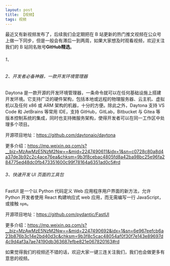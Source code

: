 ```yaml
---
layout: post
title: 【视频】
tags: 视频
---
```


最近又有新视频发布了，后续我们会定期把在 B 站更新的热门推文视频在公众号上做一下同步，但是一般会有滞后一到两周，如果大家想及时观看视频，欢迎关注我们的 B 站同名账号**GitHub精选**。

######  1、

###### 2、开发者必备神器，一款开发环境管理器

Daytona 是一款开源的开发环境管理器，一条命令就可以在任何基础设施上搭建开发环境。它支持广泛的硬件架构，包括本地或远程的物理服务器、云主机、虚拟机以及任何 x86 或 ARM 架构的机器，十分的方便。除此之外，Daytona 支持 VS Code 和 JetBrains 等常用 IDE，支持 GitHub，GitLab，Bitbucket 与 Gitea 等版本控制系统的集成，同时也支持微服务架构，使得开发者可以在同一工作区中处理多个项目。

开源项目地址：https://github.com/daytonaio/daytona

更多介绍：https://mp.weixin.qq.com/s?__biz=MzAwMzE5NzM2Nw==&mid=2247490611&idx=1&sn=c0728c80a8d4a37de3b92c2c4ace76ea&chksm=9b3f8cebac4805fd8a42ba98bc25e96fa284775ed48dc0fb473351600c99f78164a6351ad0c5#rd

###### 3、快速开发 UI 页面的工具包

FastUI 是一个以 Python 代码定义 Web 应用程序用户界面的新方法，允许 Python 开发者使用 React 构建响应式 web 应用，而无需编写一行 JavaScript，或接触 `npm`。

开源项目地址：https://github.com/pydantic/FastUI

更多介绍：https://mp.weixin.qq.com/s?__biz=MzAwMzE5NzM2Nw==&mid=2247490692&idx=1&sn=6e967eefcb6a23b876b3c14e2bd40d3c&chksm=9b3f8c5cac48054af0f30f7e143e89697d4c9d4af3a7ae74190db363687efbe821e067820163#rd

如果觉得我们的视频还不错的话，欢迎大家一键三连关注我们，我们也会做更多有意思的视频。
